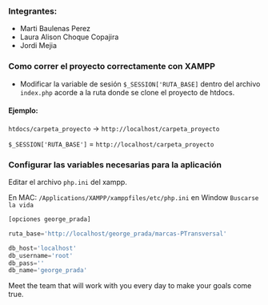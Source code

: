 ### Integrantes:

- Marti Baulenas Perez
- Laura Alison Choque Copajira
- Jordi Mejia

### Como correr el proyecto correctamente con XAMPP

- Modificar la variable de sesión `$_SESSION['RUTA_BASE]` dentro del archivo `index.php` acorde a la ruta donde se clone el proyecto de htdocs.

#### Ejemplo:

`htdocs/carpeta_proyecto` -> `http://localhost/carpeta_proyecto`

`$_SESSION['RUTA_BASE']` = `http://localhost/carpeta_proyecto`

### Configurar las variables necesarias para la aplicación

Editar el archivo `php.ini` del xampp.

En MAC: `/Applications/XAMPP/xamppfiles/etc/php.ini`
en Window `Buscarse la vida`

```php
[opciones george_prada]

ruta_base='http://localhost/george_prada/marcas-PTransversal'

db_host='localhost'
db_username='root'
db_pass=''
db_name='george_prada'
```
Meet the team that will work with you every day to make your goals come true.
